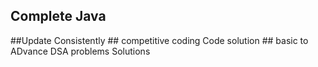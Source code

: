 <h2>Complete Java </h2>
##Update Consistently 
## competitive coding Code solution 
## basic to ADvance DSA problems Solutions 
